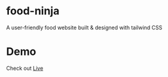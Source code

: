 # food-ninja
A user-friendly food website built & designed with tailwind CSS 

# Demo
Check out [Live](https://food-ninja-gules.vercel.app/)
